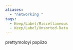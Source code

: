 ```yaml
---
aliases:
  - "networking "
tags:
  - Keep/Label/Miscellaneous
  - Keep/Label/Unsorted-Data
---
```


prettymoloyi
pxpiizo